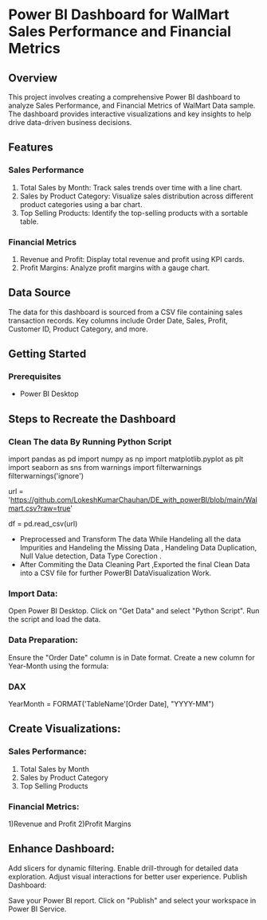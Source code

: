 


# Power BI Dashboard for WalMart Sales Performance and Financial Metrics

## Overview
This project involves creating a comprehensive Power BI dashboard to analyze Sales Performance, and Financial Metrics of WalMart Data sample. The dashboard provides interactive visualizations and key insights to help drive data-driven business decisions.

## Features
### Sales Performance
1) Total Sales by Month: Track sales trends over time with a line chart.
2) Sales by Product Category: Visualize sales distribution across different product categories using a bar chart.
3) Top Selling Products: Identify the top-selling products with a sortable table.


### Financial Metrics

1) Revenue and Profit: Display total revenue and profit using KPI cards.
2) Profit Margins: Analyze profit margins with a gauge chart.

## Data Source
The data for this dashboard is sourced from a CSV file containing sales transaction records. Key columns include Order Date, Sales, Profit, Customer ID, Product Category, and more.

## Getting Started

### Prerequisites
* Power BI Desktop

## Steps to Recreate the Dashboard
### Clean The data By Running Python Script
import pandas as pd
import numpy as np
import matplotlib.pyplot as plt
import seaborn as sns
from warnings import filterwarnings
filterwarnings('ignore')

url = 'https://github.com/LokeshKumarChauhan/DE_with_powerBI/blob/main/Walmart.csv?raw=true'

df = pd.read_csv(url)

- Preprocessed and Transform The data While Handeling all the data Impurities and Handeling the Missing Data , Handeling Data Duplication, Null Value detection, Data Type Corection .
- After Commiting the Data Cleaning Part ,Exported the final Clean Data into a CSV file for further PowerBI DataVisualization Work.

### Import Data:

Open Power BI Desktop.
Click on "Get Data" and select "Python Script".
Run the script and load the data.

### Data Preparation:

Ensure the "Order Date" column is in Date format.
Create a new column for Year-Month using the formula:

### DAX
YearMonth = FORMAT('TableName'[Order Date], "YYYY-MM")

## Create Visualizations:

### Sales Performance:

1) Total Sales by Month
2) Sales by Product Category
3) Top Selling Products


### Financial Metrics:

1)Revenue and Profit
2)Profit Margins

## Enhance Dashboard:

Add slicers for dynamic filtering.
Enable drill-through for detailed data exploration.
Adjust visual interactions for better user experience.
Publish Dashboard:

Save your Power BI report.
Click on "Publish" and select your workspace in Power BI Service.
